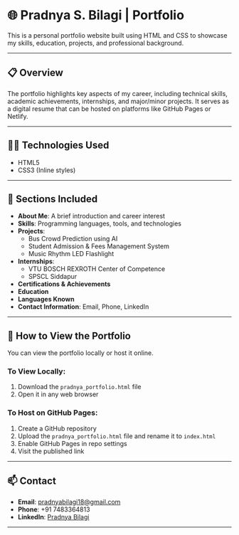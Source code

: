 
# 🌐 Pradnya S. Bilagi | Portfolio

This is a personal portfolio website built using HTML and CSS to showcase my skills, education, projects, and professional background.

---

## 📋 Overview

The portfolio highlights key aspects of my career, including technical skills, academic achievements, internships, and major/minor projects. It serves as a digital resume that can be hosted on platforms like GitHub Pages or Netlify.

---

## 🧑‍💻 Technologies Used
- HTML5
- CSS3 (Inline styles)

---

## 📁 Sections Included

- **About Me**: A brief introduction and career interest
- **Skills**: Programming languages, tools, and technologies
- **Projects**:
  - Bus Crowd Prediction using AI
  - Student Admission & Fees Management System
  - Music Rhythm LED Flashlight
- **Internships**:
  - VTU BOSCH REXROTH Center of Competence
  - SPSCL Siddapur
- **Certifications & Achievements**
- **Education**
- **Languages Known**
- **Contact Information**: Email, Phone, LinkedIn

---

## 🚀 How to View the Portfolio

You can view the portfolio locally or host it online.

### To View Locally:
1. Download the `pradnya_portfolio.html` file
2. Open it in any web browser

### To Host on GitHub Pages:
1. Create a GitHub repository
2. Upload the `pradnya_portfolio.html` file and rename it to `index.html`
3. Enable GitHub Pages in repo settings
4. Visit the published link

---

## 📫 Contact

- **Email**: pradnyabilagi18@gmail.com
- **Phone**: +91 7483364813
- **LinkedIn**: [Pradnya Bilagi](https://www.linkedin.com/in/pradnya-bilagi)

---
